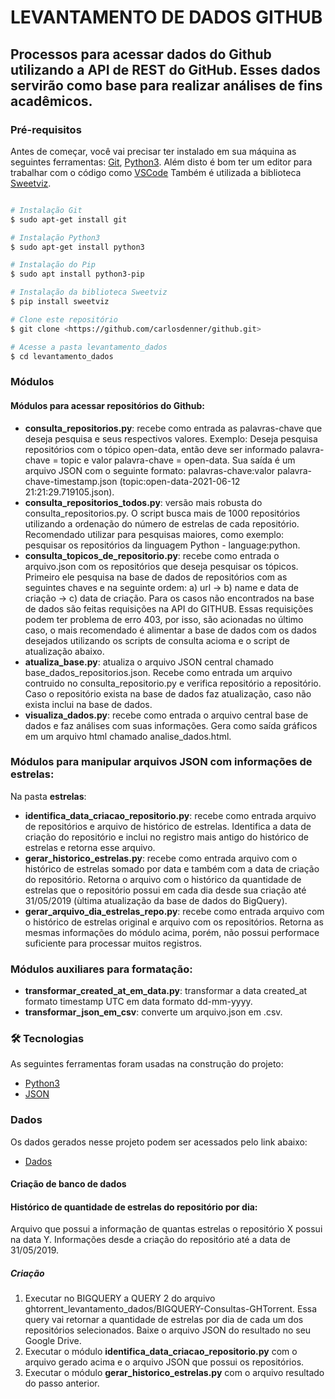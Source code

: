 # LEVANTAMENTO DE DADOS GITHUB

## Processos para acessar dados do Github utilizando a API de REST do GitHub. Esses dados servirão como base para realizar análises de fins acadêmicos.

### Pré-requisitos
Antes de começar, você vai precisar ter instalado em sua máquina as seguintes ferramentas: 
[Git](https://git-scm.com), [Python3](https://www.python.org/). 
Além disto é bom ter um editor para trabalhar com o código como [VSCode](https://code.visualstudio.com/)
Também é utilizada a biblioteca [Sweetviz](https://pypi.org/project/sweetviz/).

```bash

# Instalação Git
$ sudo apt-get install git

# Instalação Python3 
$ sudo apt-get install python3

# Instalação do Pip
$ sudo apt install python3-pip

# Instalação da biblioteca Sweetviz
$ pip install sweetviz

# Clone este repositório
$ git clone <https://github.com/carlosdenner/github.git>

# Acesse a pasta levantamento_dados
$ cd levantamento_dados

```

### Módulos

#### Módulos para acessar repositórios do Github:

- **consulta_repositorios.py**: recebe como entrada as palavras-chave que deseja pesquisa e seus respectivos valores. Exemplo: Deseja pesquisa repositórios com o tópico open-data, então deve ser informado palavra-chave = topic e valor palavra-chave = open-data. Sua saída é um arquivo JSON com o seguinte formato: palavras-chave:valor palavra-chave-timestamp.json (topic:open-data-2021-06-12 21:21:29.719105.json).
- **consulta_repositorios_todos.py**: versão mais robusta do consulta_repositorios.py. O script busca mais de 1000 repositórios utilizando a ordenação do número de estrelas de cada repositório. Recomendado utilizar para pesquisas maiores, como exemplo: pesquisar os repositórios da linguagem Python - language:python.
- **consulta_topicos_de_repositorio.py**: recebe como entrada o arquivo.json com os repositórios que deseja pesquisar os tópicos. Primeiro ele pesquisa na base de dados de repositórios com as seguintes chaves e na seguinte ordem: a) url -> b) name e data de criação -> c) data de criação. Para os casos não encontrados na base de dados são feitas requisições na API do GITHUB. Essas requisições podem ter problema de erro 403, por isso, são acionadas no último caso, o mais recomendado é alimentar a base de dados com os dados desejados utilizando os scripts de consulta acioma e o script de atualização abaixo.
- **atualiza_base.py**: atualiza o arquivo JSON central chamado base_dados_repositorios.json. Recebe como entrada um arquivo contruido no consulta_repositorio.py e verifica repositório a repositório. Caso o repositório exista na base de dados faz atualização, caso não exista inclui na base de dados.
- **visualiza_dados.py**: recebe como entrada o arquivo central base de dados e faz análises com suas informações. Gera como saída gráficos em um arquivo html chamado analise_dados.html.

### Módulos para manipular arquivos JSON com informações de estrelas:
Na pasta **estrelas**:

- **identifica_data_criacao_repositorio.py**: recebe como entrada arquivo de repositórios e arquivo de histórico de estrelas. Identifica a data de criação do repositório e inclui no registro mais antigo do histórico de estrelas e retorna esse arquivo.
- **gerar_historico_estrelas.py**: recebe como entrada arquivo com o histórico de estrelas somado por data e também com a data de criação do repositório. Retorna o arquivo com o histórico da quantidade de estrelas que o repositório possui em cada dia desde sua criação até 31/05/2019 (ùltima atualização da base de dados do BigQuery).
- **gerar_arquivo_dia_estrelas_repo.py**: recebe como entrada arquivo com o histórico de estrelas original e arquivo com os repositórios. Retorna as mesmas informações do módulo acima, porém, não possui performace suficiente para processar muitos registros.

### Módulos auxiliares para formatação:

- **transformar_created_at_em_data.py**: transformar a data created_at formato timestamp UTC em data formato dd-mm-yyyy.
- **transformar_json_em_csv**: converte um arquivo.json em .csv.

### 🛠 Tecnologias

As seguintes ferramentas foram usadas na construção do projeto:

- [Python3](https://www.python.org/)
- [JSON](https://www.json.org/json-en.html)

### Dados

Os dados gerados nesse projeto podem ser acessados pelo link abaixo:
- [Dados](https://drive.google.com/drive/folders/1nwXFGrAOknPYeDqSTQfKhwJRTe4GvilS?usp=sharing)

#### Criação de banco de dados

#### Histórico de quantidade de estrelas do repositório por dia: 
Arquivo que possui a informação de quantas estrelas o repositório X possui na data Y. Informações desde a criação do repositório até a data de 31/05/2019.

##### Criação
1. Executar no BIGQUERY a QUERY 2 do arquivo ghtorrent_levantamento_dados/BIGQUERY-Consultas-GHTorrent. Essa query vai retornar a quantidade de estrelas por dia de cada um dos repositórios selecionados. Baixe o arquivo JSON do resultado no seu Google Drive.
2. Executar o módulo **identifica_data_criacao_repositorio.py** com o arquivo gerado acima e o arquivo JSON que possui os repositórios.
3. Executar o módulo **gerar_historico_estrelas.py** com o arquivo resultado do passo anterior.
